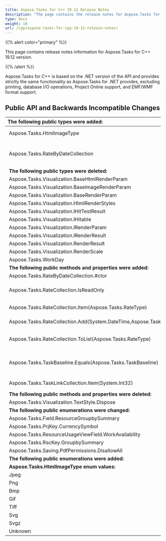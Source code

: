```yaml
---
title: Aspose.Tasks for C++ 19.12 Release Notes
description: "The page contains the release notes for Aspose.Tasks for C++ 19.12."
type: docs
weight: 10
url: /cpp/aspose-tasks-for-cpp-19-12-release-notes/
---
```


{{% alert color="primary" %}} 

This page contains release notes information for Aspose.Tasks for C++ 19.12 version.

{{% /alert %}}

Aspose.Tasks for C++ is based on the .NET version of the API and provides strictly the same functionality as Aspose.Tasks for .NET provides, excluding printing, database I/O operations, Project Online support, and EMF/WMF format support.

## **Public API and Backwards Incompatible Changes**

|**The following public types were added:** | **Description** |
| :- | :- |
| Aspose.Tasks.HtmlImageType | Represents HTML image type|
| Aspose.Tasks.RateByDateCollection | Represents a collection which mappings of System.DateTime to Aspose.Tasks.Rate objects|
| **The following public types were deleted:** | **Description** |
| Aspose.Tasks.Visualization.BaseHtmlRenderParam |  |
| Aspose.Tasks.Visualization.BaseImageRenderParam |  |
| Aspose.Tasks.Visualization.BaseRenderParam |  |
| Aspose.Tasks.Visualization.HtmlRenderStyles |  |
| Aspose.Tasks.Visualization.IHitTestResult |  |
| Aspose.Tasks.Visualization.IHitable |  |
| Aspose.Tasks.Visualization.IRenderParam |  |
| Aspose.Tasks.Visualization.IRenderResult |  |
| Aspose.Tasks.Visualization.RenderResult |  |
| Aspose.Tasks.Visualization.RenderScale |  |
| Aspose.Tasks.WorkDay |  |
| **The following public methods and properties were added:** | **Description** |
| Aspose.Tasks.RateByDateCollection.#ctor |  |
| Aspose.Tasks.RateCollection.IsReadOnly | Gets a value indicating whether the Collection is read-only. |
| Aspose.Tasks.RateCollection.Item(Aspose.Tasks.RateType) | Gets or sets the element with the specified key. |
| Aspose.Tasks.RateCollection.Add(System.DateTime,Aspose.Tasks.RateType) | Adds a new Rate instance to this collection. |
| Aspose.Tasks.RateCollection.ToList(Aspose.Tasks.RateType) | Converts the RateCollection object to a list of Rate objects. |
| Aspose.Tasks.TaskBaseline.Equals(Aspose.Tasks.TaskBaseline) | Returns a value indicating whether this instance is equal to the specified TaskBaseline object. |
| Aspose.Tasks.TaskLinkCollection.Item(System.Int32) | Returns or sets the element at the specified index. |
| **The following public methods and properties were deleted:** | **Description** |
| Aspose.Tasks.Visualization.TextStyle.Dispose |  |
| **The following public enumerations were changed:** | **New name** |
| Aspose.Tasks.Field.ResourceGroupbySummary | ResourceGroupBySummary |
| Aspose.Tasks.PrjKey.CurrencySymbol | CurrencySymbol |
| Aspose.Tasks.ResourceUsageViewField.WorkAvailability| WorkAvailability |
| Aspose.Tasks.RscKey.GroupbySummary | GroupBySummary |
| Aspose.Tasks.Saving.PdfPermissions.DisallowAll | None |
| **The following public enumerations were added:** | **Description** |
| **Aspose.Tasks.HtmlImageType enum values:**|** |
| Jpeg | JPEG JFIF|
| Png | Portable Network Graphics|
| Bmp | Windows Bitmap|
| Gif | Gif image format |
| Tiff | Tiff image format |
| Svg | SVG image format |
| Svgz | Compressed SVG |
| Unknown | Unknown format |



